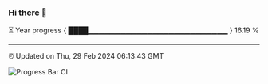 ### Hi there 👋

⏳ Year progress { ████▁▁▁▁▁▁▁▁▁▁▁▁▁▁▁▁▁▁▁▁▁▁▁▁▁▁ } 16.19 %

---

⏰ Updated on Thu, 29 Feb 2024 06:13:43 GMT

![Progress Bar CI](https://github.com/liununu/liununu/workflows/Progress%20Bar%20CI/badge.svg)
